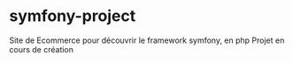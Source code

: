 # symfony-project
Site de Ecommerce pour découvrir le framework symfony, en php
Projet en cours de création
